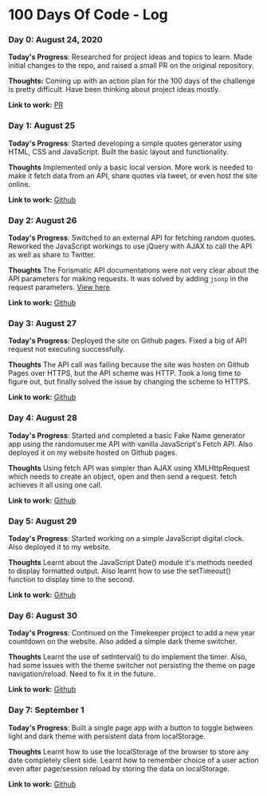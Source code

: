 # 100 Days Of Code - Log

### Day 0: August 24, 2020

**Today's Progress**: Researched for project ideas and topics to learn. Made initial changes to the repo, and raised a small PR on the original repository.

**Thoughts:** Coming up with an action plan for the 100 days of the challenge is pretty difficult. Have been thinking about project ideas mostly.

**Link to work:** [PR](https://github.com/kallaway/100-days-of-code/pull/340)


### Day 1: August 25

**Today's Progress**: Started developing a simple quotes generator using HTML, CSS and JavaScript. Built the basic layout and functionality.

**Thoughts** Implemented only a basic local version. More work is needed to make it fetch data from an API, share quotes via tweet, or even host the site online.

**Link to work:** [Github](https://github.com/adbose/random-quotes-generator)


### Day 2: August 26

**Today's Progress**: Switched to an external API for fetching random quotes. Reworked the JavaScript workings to use jQuery with AJAX to call the API as well as share to Twitter.

**Thoughts** The Forismatic API documentations were not very clear about the API parameters for making requests. It was solved by adding `jsonp` in the request parameters.
[View here](https://github.com/adbose/random-quotes-generator/blob/master/scripts.js#L10)

**Link to work:** [Github](https://github.com/adbose/random-quotes-generator)


### Day 3: August 27

**Today's Progress**: Deployed the site on Github pages. Fixed a big of API request not executing successfully.

**Thoughts** The API call was failing because the site was hosten on Github Pages over HTTPS, but the API scheme was HTTP. Took a long time to figure out, but finally solved the issue by changing the scheme to HTTPS.

**Link to work:** [Github](https://adbose.github.io/random-quotes-generator)


### Day 4: August 28

**Today's Progress**: Started and completed a basic Fake Name generator app using the randomuser.me API with vanilla JavaScript's Fetch API. Also deployed it on my website hosted on Github pages.

**Thoughts** Using fetch API was simpler than AJAX using XMLHttpRequest which needs to create an object, open and then send a request. fetch achieves it all using one call.

**Link to work:** [Github](https://adbose.github.io/fake-user-generator)


### Day 5: August 29

**Today's Progress**: Started working on a simple JavaScript digital clock. Also deployed it to my website.

**Thoughts** Learnt about the JavaScript Date() module it's methods needed to display formatted output. Also learnt how to use the setTimeout() function to display time to the second.

**Link to work:** [Github](https://adbose.github.io/timekeeper)


### Day 6: August 30

**Today's Progress**: Continued on the Timekeeper project to add a new year countdown on the website. Also added a simple dark theme switcher.

**Thoughts** Learnt the use of setInterval() to do implement the timer. Also, had some issues with the theme switcher not persisting the theme on page navigation/reload. Need to fix it in the future.

**Link to work:** [Github](https://adbose.github.io/timekeeper)


### Day 7: September 1

**Today's Progress**: Built a single page app with a button to toggle between light and dark theme with persistent data from localStorage.

**Thoughts** Learnt how to use the localStorage of the browser to store any date completely client side. Learnt how to remember choice of a user action even after page/session reload by storing the data on localStorage.

**Link to work:** [Github](https://github.com/adbose/light-and-dark-toggle)
